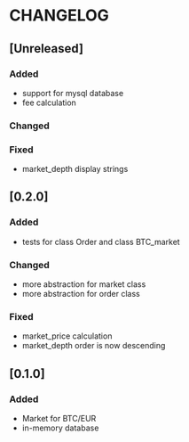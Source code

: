 # CHANGELOG

## [Unreleased]

### Added
- support for mysql database
- fee calculation

### Changed


### Fixed
- market_depth display strings

## [0.2.0]

### Added

- tests for class Order and class BTC_market    

### Changed

- more abstraction for market class
- more abstraction for order class

### Fixed

- market_price calculation
- market_depth order is now descending

## [0.1.0]

### Added

- Market for BTC/EUR
- in-memory database 
